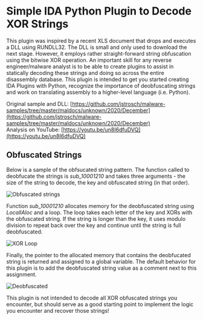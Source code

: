 # Simple IDA Python Plugin to Decode XOR Strings

This plugin was inspired by a recent XLS document that drops and executes a DLL using RUNDLL32. The DLL is small and only used to download the next stage. However, it employs rather straight-forward string obfuscation using the bitwise XOR operation. An important skill for any reverse engineer/malware analyst is to be able to create plugins to assist in statically decoding these strings and doing so across the entire disassembly database. This plugin is intended to get you started creating IDA Plugins with Python, recognize the importance of deobfuscating strings and work on translating assembly to a higher-level language (i.e. Python).

Original sample and DLL: [https://github.com/jstrosch/malware-samples/tree/master/maldocs/unknown/2020/December](https://github.com/jstrosch/malware-samples/tree/master/maldocs/unknown/2020/December)  
Analysis on YouTube: [https://youtu.be/un8I6dfuDVQ](https://youtu.be/un8I6dfuDVQ)

## Obfuscated Strings

Below is a sample of the obfsucated string pattern. The function called to deobfucate the strings is *sub_10001210* and takes three arguments - the size of the string to decode, the key and obfuscated string (in that order).

![Obfuscated strings](https://user-images.githubusercontent.com/1920756/102287860-efc2c100-3f00-11eb-9ea0-4ddc8681d74e.png)

Function *sub_10001210* allocates memory for the deobfuscated string using *LocallAloc* and a loop. The loop takes each letter of the key and XORs with the obfuscated string. If the string is longer than the key, it uses modulo division to repeat back over the key and continue until the string is full deobfuscated.

![XOR Loop](https://user-images.githubusercontent.com/1920756/102287869-f3564800-3f00-11eb-8279-238599616fbb.png)

Finally, the pointer to the allocated memory that contains the deobfucated string is returned and assigned to a global variable. The default behavior for this plugin is to add the deobfuscated string value as a comment next to this assignment.

![Deobfuscated](https://user-images.githubusercontent.com/1920756/102287873-f4877500-3f00-11eb-8f20-19d2826e4414.png)

This plugin is not intended to decode all XOR obfuscated strings you encounter, but should serve as a good starting point to implement the logic you encounter and recover those strings!